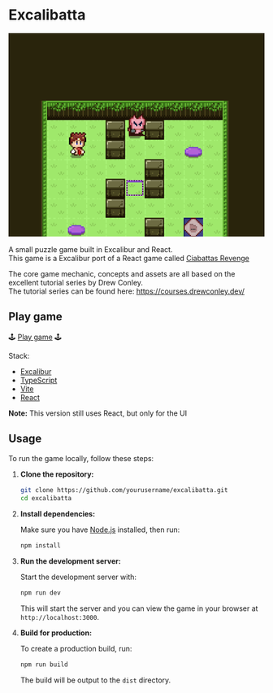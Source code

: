 # Excalibatta

![](./cover.png)

A small puzzle game built in Excalibur and React.  
This game is a Excalibur port of a React game called [Ciabattas Revenge](https://drewconley.itch.io/ciabattas-revenge)

The core game mechanic, concepts and assets are all based on the excellent tutorial series by Drew Conley.  
The tutorial series can be found here: https://courses.drewconley.dev/

## Play game

🕹️ [Play game](https://excalibatta.netlify.app/) 🕹️

Stack:

- [Excalibur](https://excaliburjs.com/)
- [TypeScript](https://www.typescriptlang.org/)
- [Vite](https://vitejs.dev/)
- [React](https://react.dev/)

**Note:** This version still uses React, but only for the UI

## Usage

To run the game locally, follow these steps:

1. **Clone the repository:**

   ```bash
   git clone https://github.com/yourusername/excalibatta.git
   cd excalibatta
   ```

2. **Install dependencies:**

   Make sure you have [Node.js](https://nodejs.org/) installed, then run:

   ```bash
   npm install
   ```

3. **Run the development server:**

   Start the development server with:

   ```bash
   npm run dev
   ```

   This will start the server and you can view the game in your browser at `http://localhost:3000`.

4. **Build for production:**

   To create a production build, run:

   ```bash
   npm run build
   ```

   The build will be output to the `dist` directory.
